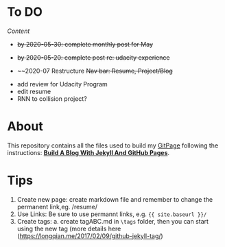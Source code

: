 

# To DO 

*Content*

  - ~~by 2020-05-30: complete monthly post for May~~

  - ~~by 2020-05-20: complete post re: udacity experience~~ 

  - ~~2020-07 Restructure ~~Nav bar: Resume, Project/Blog~~

* add review for Udacity Program
* edit resume
* RNN to collision project? 

# About 
This repository contains all the files used to build my [GitPage](https://tanyayt.github.io/) following the instructions: [**Build A Blog With Jekyll And GitHub Pages**](http://www.smashingmagazine.com/2014/08/01/build-blog-jekyll-github-pages/). 

# Tips
1.  Create new page: create markdown file and remember to change the permanent link,eg. /resume/
2.  Use Links: Be sure to use permannt links, e.g. `{{ site.baseurl }}/`
3.  Create tags: a. create tagABC.md in `\tags` folder, then you can start using the new tag (more details here (https://longqian.me/2017/02/09/github-jekyll-tag/)



